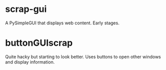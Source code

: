 # scrap-gui
A PySimpleGUI that displays web content. Early stages.

# buttonGUIscrap
Quite hacky but starting to look better. Uses buttons to open other windows and display information.
